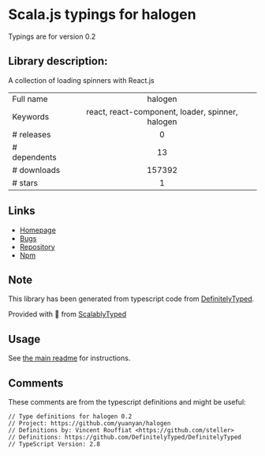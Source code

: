 
# Scala.js typings for halogen

Typings are for version 0.2

## Library description:
A collection of loading spinners with React.js

|                    |                 |
| ------------------ | :-------------: |
| Full name          | halogen |
| Keywords           | react, react-component, loader, spinner, halogen |
| # releases         | 0 |
| # dependents       | 13 |
| # downloads        | 157392 |
| # stars            | 1 |

## Links
- [Homepage](https://github.com/yuanyan/halogen#readme)
- [Bugs](https://github.com/yuanyan/halogen/issues)
- [Repository](https://github.com/yuanyan/halogen)
- [Npm](https://www.npmjs.com/package/halogen)
    


## Note
This library has been generated from typescript code from [DefinitelyTyped](https://definitelytyped.org).

Provided with :purple_heart: from [ScalablyTyped](https://github.com/oyvindberg/ScalablyTyped)

## Usage
See [the main readme](../../readme.md) for instructions.

## Comments

These comments are from the typescript definitions and might be useful:
```
// Type definitions for halogen 0.2
// Project: https://github.com/yuanyan/halogen
// Definitions by: Vincent Rouffiat <https://github.com/steller>
// Definitions: https://github.com/DefinitelyTyped/DefinitelyTyped
// TypeScript Version: 2.8

```

